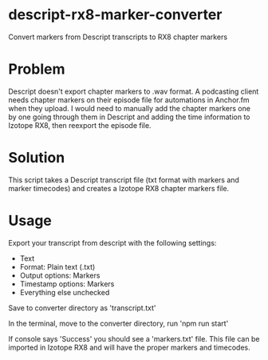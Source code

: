 # descript-rx8-marker-converter
Convert markers from Descript transcripts to RX8 chapter markers

# Problem
Descript doesn't export chapter markers to .wav format. A podcasting client needs chapter markers on their episode file for automations in Anchor.fm when they upload. I would need to manually add the chapter markers one by one going through them in Descript and adding the time information to Izotope RX8, then reexport the episode file.

# Solution
This script takes a Descript transcript file (txt format with markers and marker timecodes) and creates a Izotope RX8 chapter markers file.

# Usage
Export your transcript from descript with the following settings:
- Text
- Format: Plain text (.txt)
- Output options: Markers
- Timestamp options: Markers
- Everything else unchecked

Save to converter directory as 'transcript.txt'

In the terminal, move to the converter directory, run 'npm run start'

If console says 'Success' you should see a 'markers.txt' file. This file can be imported in Izotope RX8 and will have the proper markers and timecodes.

